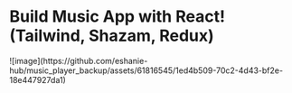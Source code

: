 <!-- npm run dev -->

<h1>Build Music App with React! (Tailwind, Shazam, Redux)</h1>
![image](https://github.com/eshanie-hub/music_player_backup/assets/61816545/1ed4b509-70c2-4d43-bf2e-18e447927da1)
